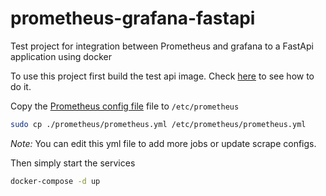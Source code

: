# prometheus-grafana-fastapi

Test project for integration between Prometheus and grafana to a FastApi application using docker

To use this project first build the test api image. Check [here](./api/README.md) to see how to do it.

Copy the [Prometheus config file](./prometheus/prometheus.yml) file to `/etc/prometheus`

```bash
sudo cp ./prometheus/prometheus.yml /etc/prometheus/prometheus.yml
```

_Note:_ You can edit this yml file to add more jobs or update scrape configs.

Then simply start the services

```bash
docker-compose -d up
```
